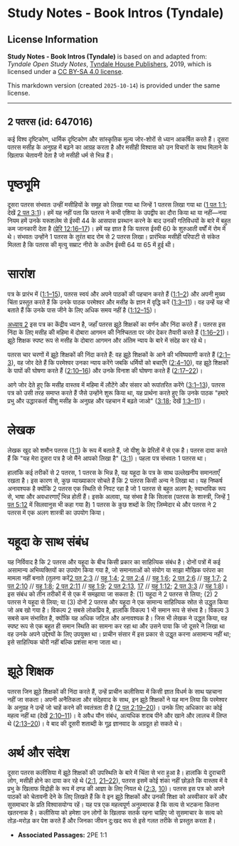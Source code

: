 # Study Notes - Book Intros (Tyndale)

## License Information

**Study Notes - Book Intros (Tyndale)** is based on and adapted from: _Tyndale Open Study Notes_, [Tyndale House Publishers](https://tyndaleopenresources.com/), 2019, which is licensed under a [CC BY-SA 4.0 license](https://creativecommons.org/licenses/by-sa/4.0/legalcode.en).

This markdown version (created `2025-10-14`) is provided under the same license.



--------------------------------

## 2 पतरस (id: 647016)

कई विश्व दृष्टिकोण, धार्मिक दृष्टिकोण और सांस्कृतिक मूल्य जोर\-शोरों से ध्यान आकर्षित करते हैं। दूसरा पतरस मसीह के अनुग्रह में बढ़ने का आग्रह करता है और मसीही विश्वास को उन विचारों के साथ मिलाने के खिलाफ चेतावनी देता है जो मसीही धर्म से भिन्न हैं।

पृष्ठभूमि
=========

दूसरा पतरस संभवतः उन्हीं मसीहियों के समूह को लिखा गया था जिन्हें 1 पतरस लिखा गया था ([1 पत 1:1](https://ref.ly/1Pet1:1); देखें [2 पत 3:1](https://ref.ly/2Pet3:1))। हमें यह नहीं पता कि पतरस ने कभी एशिया के उपद्वीप का दौरा किया था या नहीं—नया नियम हमें उनके यरूशलेम से ईस्वी 44 के आसपास प्रस्थान करने के बाद उनकी गतिविधयों के बारे में बहुत कम जानकारी देता है ([प्रेरि 12:16–17](https://ref.ly/Acts12:16-Acts12:17))। हमें यह ज्ञात है कि पतरस ईस्वी 60 के शुरुआती वर्षों में रोम में थे। संभवतः उन्होंने 1 पतरस के तुरंत बाद रोम से 2 पतरस लिखा। प्रारंभिक मसीही परिपाटी से संकेत मिलता है कि पतरस की मृत्यु सम्राट नीरो के अधीन ईस्वी 64 या 65 में हुई थी।

सारांश
======

पत्र के प्रारंभ में ([1:1–15](https://ref.ly/2Pet1:1-2Pet1:15)), पतरस स्वयं और अपने पाठकों की पहचान करते हैं ([1:1–2](https://ref.ly/2Pet1:1-2Pet1:2)) और अपनी मुख्य चिंता प्रस्तुत करते हैं कि उनके पाठक परमेश्वर और मसीह के ज्ञान में वृद्धि करें ([1:3–11](https://ref.ly/2Pet1:3-2Pet1:11))। वह उन्हें यह भी बताते हैं कि उनके पास जीने के लिए अधिक समय नहीं है ([1:12–15](https://ref.ly/2Pet1:12-2Pet1:15))।

[अध्याय 2](https://ref.ly/2Pet2:1-2Pet2:22) इस पत्र का केंद्रीय ध्यान है, जहाँ पतरस झूठे शिक्षकों का वर्णन और निंदा करते हैं। पतरस इस निंदा के लिए मसीह की महिमा में दोबारा आगमन की निश्चितता पर जोर देकर तैयारी करते हैं ([1:16–21](https://ref.ly/2Pet1:16-2Pet1:21))। झूठे शिक्षक स्पष्ट रूप से मसीह के दोबारा आगमन और अंतिम न्याय के बारे में संदेह कर रहे थे।

पतरस चार चरणों में झूठे शिक्षकों की निंदा करते हैं: वह झूठे शिक्षकों के आने की भविष्यवाणी करते हैं ([2:1–3](https://ref.ly/2Pet2:1-2Pet2:3)), वह जोर देते हैं कि परमेश्वर उनका न्याय करेंगे जबकि धर्मियों को बचाएँगे ([2:4–10](https://ref.ly/2Pet2:4-2Pet2:10)), वह झूठे शिक्षकों के पापों की घोषणा करते हैं ([2:10–16](https://ref.ly/2Pet2:10-2Pet2:16)) और उनके विनाश की घोषणा करते हैं ([2:17–22](https://ref.ly/2Pet2:17-2Pet2:22))।

आगे जोर देते हुए कि मसीह वास्तव में महिमा में लौटेंगे और संसार को रूपांतरित करेंगे ([3:1–13](https://ref.ly/2Pet3:1-2Pet3:13)), पतरस पत्र को उसी तरह समाप्त करते हैं जैसे उन्होंने शुरू किया था, यह प्रार्थना करते हुए कि उनके पाठक "हमारे प्रभु और उद्धारकर्ता यीशु मसीह के अनुग्रह और पहचान में बढ़ते जाओ" ([3:18](https://ref.ly/2Pet3:18); देखें [1:3–11](https://ref.ly/2Pet1:3-2Pet1:11))।

लेखक
====

लेखक खुद को शमौन पतरस ([1:1](https://ref.ly/2Pet1:1)) के रूप में बताते हैं, जो यीशु के प्रेरितों में से एक है। पतरस दावा करते हैं कि "यह मेरा दूसरा पत्र है जो मैंने आपको लिखा है" ([3:1](https://ref.ly/2Pet3:1))। पहला पत्र संभवतः 1 पतरस था।

हालांकि कई तरीकों से 2 पतरस, 1 पतरस के भिन्न है, यह यहूदा के पत्र के साथ उल्लेखनीय समानताएँ रखता है। इस कारण से, कुछ व्याख्याकार सोचते हैं कि 2 पतरस किसी अन्य ने लिखा था। यह निष्कर्ष अनावश्यक है क्योंकि 2 पतरस एक स्थिति से निपट रहा है जो 1 पतरस से बहुत अलग है; स्वाभाविक रूप से, भाषा और अवधारणाएँ भिन्न होती हैं। इसके अलावा, यह संभव है कि सिलास (पतरस के शास्त्री, जिन्हें [1 पत 5:12](https://ref.ly/1Pet5:12) में सिलवानुस भी कहा गया है) 1 पतरस के कुछ शब्दों के लिए ज़िम्मेदार थे और पतरस ने 2 पतरस में एक अलग शास्त्री का उपयोग किया।

यहूदा के साथ संबंध
==================

यह निर्विवाद है कि 2 पतरस और यहूदा के बीच किसी प्रकार का साहित्यिक संबंध है। दोनों पत्रों में कई असामान्य अभिव्यक्तियों का उपयोग किया गया है, जो समानताओं को संयोग या साझा मौखिक परंपरा का मामला नहीं बनाते (तुलना करें[2 पत 2:3](https://ref.ly/2Pet2:3) // [यहू 1:4](https://ref.ly/Jude1:4); [2 पत 2:4](https://ref.ly/2Pet2:4) // [यहू 1:6](https://ref.ly/Jude1:6); [2 पत 2:6](https://ref.ly/2Pet2:6) // [यहू 1:7](https://ref.ly/Jude1:7); [2 पत 2:10](https://ref.ly/2Pet2:10) // [यहू 1:8](https://ref.ly/Jude1:8); [2 पत 2:11](https://ref.ly/2Pet2:11) // [यहू 1:9](https://ref.ly/Jude1:9); [2 पत 2:13](https://ref.ly/2Pet2:13), [17](https://ref.ly/2Pet2:17) // [यहू 1:12](https://ref.ly/Jude1:12); [2 पत 3:3](https://ref.ly/2Pet3:3) // [यहू 1:8](https://ref.ly/Jude1:8))। इस संबंध को तीन तरीकों में से एक में समझाया जा सकता है: (1\) यहूदा ने 2 पतरस से लिया; (2\) 2 पतरस ने यहूदा से लिया; या (3\) दोनों 2 पतरस और यहूदा ने एक सामान्य साहित्यिक स्रोत से उद्धृत किया जो अब खो गया है। विकल्प 2 सबसे लोकप्रिय है, हालांकि विकल्प 1 भी समान रूप से संभव है। विकल्प 3 सबसे कम संभावित है, क्योंकि यह अधिक जटिल और अनावश्यक है। जिस भी लेखक ने उद्धृत किया, वह स्पष्ट रूप से एक बहुत ही समान स्थिति का सामना कर रहा था और उसने पाया कि जो दूसरे ने लिखा था वह उनके अपने उद्देश्यों के लिए उपयुक्त था। प्राचीन संसार में इस प्रकार से उद्धृत करना असामान्य नहीं था; इसे साहित्यिक चोरी नहीं बल्कि प्रशंसा माना जाता था।

झूठे शिक्षक
===========

पतरस जिन झूठे शिक्षकों की निंदा करते हैं, उन्हें प्राचीन कलीसिया में किसी ज्ञात विधर्म के साथ पहचाना नहीं जा सकता। अपनी अनैतिकता और संदेहवाद के साथ, इन झूठे शिक्षकों ने यह मान लिया कि परमेश्वर के अनुग्रह ने उन्हें जो चाहें करने की स्वतंत्रता दी है ([2 पत 2:19–20](https://ref.ly/2Pet2:19-2Pet2:20))। उनके लिए अधिकार का कोई महत्व नहीं था (देखें [2:10–11](https://ref.ly/2Pet2:10-2Pet2:11))। वे अवैध यौन संबंध, अत्यधिक शराब पीने और खाने और लालच में लिप्त थे ([2:13–20](https://ref.ly/2Pet2:13-2Pet2:20))। वे बाद की दूसरी शताब्दी के गूढ़ ज्ञानवाद के अग्रदूत हो सकते थे।

अर्थ और संदेश
=============

दूसरा पतरस कलीसिया में झूठे शिक्षकों की उपस्थिति के बारे में चिंता से भरा हुआ है। हालांकि ये दुराचारी लोग, मसीही होने का दावा कर रहे थे ([2:1](https://ref.ly/2Pet2:1), [21–22](https://ref.ly/2Pet2:21-2Pet2:22)), पतरस इसमें कोई शंका नहीं छोड़ते कि वास्तव में वे प्रभु के खिलाफ विद्रोही के रूप में दण्ड की आज्ञा के लिए नियत थे ([2:3](https://ref.ly/2Pet2:3), [10](https://ref.ly/2Pet2:10))। पतरस इस पत्र को अपने पाठकों को चेतावनी देने के लिए लिखते हैं कि वे इन झूठे शिक्षकों और उनकी शिक्षा को अस्वीकार करें और सुसमाचार के प्रति विश्वासयोग्य रहें। यह पत्र एक महत्वपूर्ण अनुस्मारक है कि सत्य से भटकना कितना खतरनाक है। कलीसिया को हमेशा उन लोगों के खिलाफ सतर्क रहना चाहिए जो सुसमाचार के सत्य को तोड़\-मरोड़ कर पेश करते हैं और जिनका जीवन दु:खद रूप से इसे गलत तरीके से प्रस्तुत करता है।

* **Associated Passages:** 2PE 1:1

